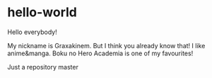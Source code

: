 # hello-world

Hello everybody!

My nickname is Graxakinem. But I think you already know that!
I like anime&manga. Boku no Hero Academia is one of my favourites!

Just a repository
master
